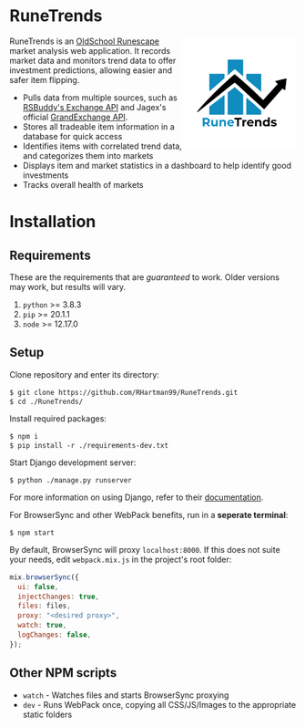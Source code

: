 # RuneTrends

<img src="https://github.com/RHartman99/RuneTrends/blob/master/src/images/RuneTrends_Dark.png?raw=true" align="right"
     alt="Size Limit logo by Anton Lovchikov" width="200">
RuneTrends is an [OldSchool Runescape](https://oldschool.runescape.com/) market analysis web application. It records market data and monitors trend data to offer investment predictions, allowing easier and safer item flipping.

- Pulls data from multiple sources, such as [RSBuddy's Exchange API](https://rsbuddy.com/exchange) and Jagex's official [GrandExchange API](https://secure.runescape.com/m=itemdb_oldschool/).
- Stores all tradeable item information in a database for quick access
- Identifies items with correlated trend data, and categorizes them into markets
- Displays item and market statistics in a dashboard to help identify good investments
- Tracks overall health of markets

# Installation

## Requirements

These are the requirements that are _guaranteed_ to work. Older versions may work, but results will vary.

1. `python` >= 3.8.3
2. `pip` >= 20.1.1
3. `node` >= 12.17.0

## Setup

Clone repository and enter its directory:

```console
$ git clone https://github.com/RHartman99/RuneTrends.git
$ cd ./RuneTrends/
```

Install required packages:

```console
$ npm i
$ pip install -r ./requirements-dev.txt
```

Start Django development server:

```console
$ python ./manage.py runserver
```

For more information on using Django, refer to their [documentation](https://www.djangoproject.com/start/).

For BrowserSync and other WebPack benefits, run in a **seperate terminal**:

```console
$ npm start
```

By default, BrowserSync will proxy `localhost:8000`. If this does not suite your needs, edit `webpack.mix.js` in the project's root folder:

```javascript
mix.browserSync({
  ui: false,
  injectChanges: true,
  files: files,
  proxy: "<desired proxy>",
  watch: true,
  logChanges: false,
});
```

## Other NPM scripts

- `watch` - Watches files and starts BrowserSync proxying
- `dev` - Runs WebPack once, copying all CSS/JS/Images to the appropriate static folders
